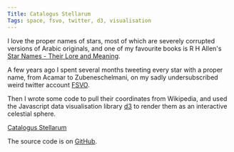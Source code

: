 ```yaml
---
Title: Catalogus Stellarum
Tags: space, fsvo, twitter, d3, visualisation
---
```

I love the proper names of stars, most of which are severely corrupted versions of Arabic originals, and one of my favourite books is R H Allen's [Star Names - Their Lore and Meaning](https://archive.org/details/starnamesandthe00allegoog).

A few years ago I spent several months tweeting every star with a proper name, from Acamar to Zubeneschelmani, on my sadly undersubscribed weird twitter account [FSVO](https://twitter.com/FSVO).

Then I wrote some code to pull their coordinates from Wikipedia, and used the Javascript data visualisation library [d3](http://d3js.org/) to render them as an interactive celestial sphere.

[Catalogus Stellarum](http://stellarum.mikelynch.org)

The source code is on [GitHub](https://github.com/spikelynch/stellarum).
